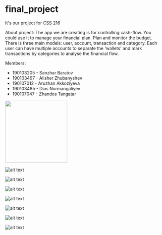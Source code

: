 # final_project
It's our project for CSS 216

About project: The app we are creating is for controlling cash-flow. You could use it to manage your financial plan. Plan and monitor the budget.
There is three main models: user, account, transaction and category. Each user can have multiple accounts to separate the 'wallets' and mark transactions by categories to analyse the financial flow.

Members: 
- 190103205 - Sanzhar Baratov
- 190103497 - Alisher Zhubanyshev
- 190107012 - Aruzhan Akkoziyeva
- 190103485 - Dias Nurmangaliyev
- 190107047 - Zhandos Tangatar

<img src = "screenshots/tool.png" width ="200" /> 


![alt text](https://github.com/sdu-mp-21/cash-flow/blob/main/screenshots/uml.png)

![alt text](https://github.com/sdu-mp-21/cash-flow/blob/main/screenshots/account_list.jpg)

![alt text](https://github.com/sdu-mp-21/cash-flow/blob/main/screenshots/transaction_list.jpg)

![alt text](https://github.com/sdu-mp-21/cash-flow/blob/main/screenshots/transaction_detail.jpg)

![alt text](https://github.com/sdu-mp-21/cash-flow/blob/main/screenshots/category_list.jpg)

![alt text](https://github.com/sdu-mp-21/cash-flow/blob/main/screenshots/account_detail.jpg)

![alt text](https://github.com/sdu-mp-21/cash-flow/blob/main/screenshots/menu.jpg)


